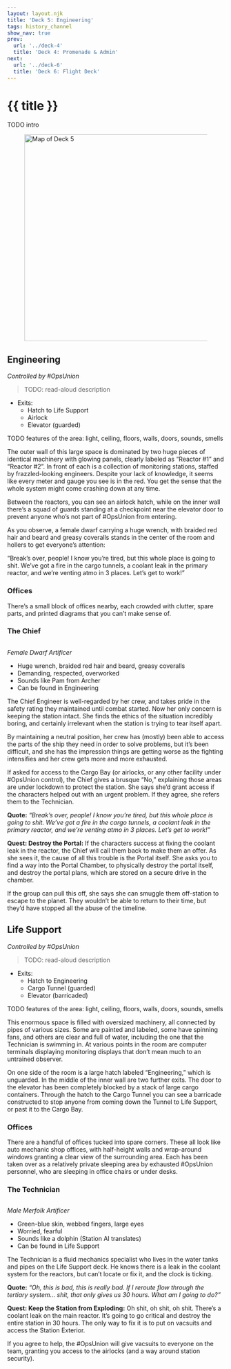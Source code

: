 ```yaml
---
layout: layout.njk
title: 'Deck 5: Engineering'
tags: history_channel
show_nav: true
prev:
  url: '../deck-4'
  title: 'Deck 4: Promenade & Admin'
next:
  url: '../deck-6'
  title: 'Deck 6: Flight Deck'
---
```


# {{ title }}

TODO intro

<figure>
  <a href="/images/deck-05-labels@2490.webp">
    <img
      alt="Map of Deck 5"
      sizes="(min-width: 850px) 830px, 100vw"
      src="/images/deck-05-labels@830.webp"
      srcset="
        /images/deck-05-labels@830.webp 830w,
        /images/deck-05-labels@1660.webp 1660w,
        /images/deck-05-labels@2490.webp 2490w"
      width="830"
      height="478"
      />
  </a>
</figure>

## Engineering

_Controlled by #OpsUnion_

> TODO: read-aloud description

- Exits:
  - Hatch to Life Support
  - Airlock
  - Elevator (guarded)

TODO features of the area: light, ceiling, floors, walls, doors, sounds, smells

The outer wall of this large space is dominated by two huge pieces of identical machinery with glowing panels, clearly labeled as “Reactor #1” and “Reactor #2”. In front of each is a collection of monitoring stations, staffed by frazzled-looking engineers. Despite your lack of knowledge, it seems like every meter and gauge you see is in the red. You get the sense that the whole system might come crashing down at any time.

Between the reactors, you can see an airlock hatch, while on the inner wall there’s a squad of guards standing at a checkpoint near the elevator door to prevent anyone who’s not part of #OpsUnion from entering.

As you observe, a female dwarf carrying a huge wrench, with braided red hair and beard and greasy coveralls stands in the center of the room and hollers to get everyone’s attention:

“Break’s over, people! I know you’re tired, but this whole place is going to shit. We’ve got a fire in the cargo tunnels, a coolant leak in the primary reactor, and we’re venting atmo in 3 places. Let’s get to work!”

### Offices

There’s a small block of offices nearby, each crowded with clutter, spare parts, and printed diagrams that you can’t make sense of.

### The Chief

<figure class="compendium-image-right npc-portrait">
  <div class="npc-portrait__inner">
    <img src="https://www.dndbeyond.com/Content/Skins/Waterdeep/images/characters/default-avatar-builder.png" alt="">
  </div>
</figure>

_Female Dwarf Artificer_

- Huge wrench, braided red hair and beard, greasy coveralls
- Demanding, respected, overworked
- Sounds like Pam from Archer
- Can be found in Engineering

The Chief Engineer is well-regarded by her crew, and takes pride in the safety rating they maintained until combat started. Now her only concern is keeping the station intact. She finds the ethics of the situation incredibly boring, and certainly irrelevant when the station is trying to tear itself apart.

By maintaining a neutral position, her crew has (mostly) been able to access the parts of the ship they need in order to solve problems, but it’s been difficult, and she has the impression things are getting worse as the fighting intensifies and her crew gets more and more exhausted.

If asked for access to the Cargo Bay (or airlocks, or any other facility under #OpsUnion control), the Chief gives a brusque “No,” explaining those areas are under lockdown to protect the station. She says she’d grant access if the characters helped out with an urgent problem. If they agree, she refers them to the Technician.

**Quote:** _“Break’s over, people! I know you’re tired, but this whole place is going to shit. We’ve got a fire in the cargo tunnels, a coolant leak in the primary reactor, and we’re venting atmo in 3 places. Let’s get to work!”_

<aside class="block-torn-paper">

**Quest: Destroy the Portal:** If the characters success at fixing the coolant leak in the reactor, the Chief will call them back to make them an offer. As she sees it, the cause of all this trouble is the Portal itself. She asks you to find a way into the Portal Chamber, to physically destroy the portal itself, and destroy the portal plans, which are stored on a secure drive in the chamber.

If the group can pull this off, she says she can smuggle them off-station to escape to the planet. They wouldn’t be able to return to their time, but they’d have stopped all the abuse of the timeline.

</aside>

## Life Support

_Controlled by #OpsUnion_

> TODO: read-aloud description

- Exits:
  - Hatch to Engineering
  - Cargo Tunnel (guarded)
  - Elevator (barricaded)

TODO features of the area: light, ceiling, floors, walls, doors, sounds, smells

This enormous space is filled with oversized machinery, all connected by pipes of various sizes. Some are painted and labeled, some have spinning fans, and others are clear and full of water, including the one that the Technician is swimming in. At various points in the room are computer terminals displaying monitoring displays that don’t mean much to an untrained observer.

On one side of the room is a large hatch labeled “Engineering,” which is unguarded. In the middle of the inner wall are two further exits. The door to the elevator has been completely blocked by a stack of large cargo containers. Through the hatch to the Cargo Tunnel you can see a barricade constructed to stop anyone from coming down the Tunnel to Life Support, or past it to the Cargo Bay.

### Offices

There are a handful of offices tucked into spare corners. These all look like auto mechanic shop offices, with half-height walls and wrap-around windows granting a clear view of the surrounding area. Each has been taken over as a relatively private sleeping area by exhausted #OpsUnion personnel, who are sleeping in office chairs or under desks.

### The Technician

<figure class="compendium-image-right npc-portrait">
  <div class="npc-portrait__inner">
    <img src="https://www.dndbeyond.com/Content/Skins/Waterdeep/images/characters/default-avatar-builder.png" alt="">
  </div>
</figure>

_Male Merfolk Artificer_

- Green-blue skin, webbed fingers, large eyes
- Worried, fearful
- Sounds like a dolphin (Station AI translates)
- Can be found in Life Support

The Technician is a fluid mechanics specialist who lives in the water tanks and pipes on the Life Support deck. He knows there is a leak in the coolant system for the reactors, but can’t locate or fix it, and the clock is ticking.

**Quote:** _“Oh, this is bad, this is really bad. If I reroute flow through the tertiary system… shit, that only gives us 30 hours. What am I going to do?”_

<aside class="block-torn-paper">

**Quest: Keep the Station from Exploding:** Oh shit, oh shit, oh shit. There’s a coolant leak on the main reactor. It’s going to go critical and destroy the entire station in 30 hours. The only way to fix it is to put on vacsuits and access the Station Exterior.

If you agree to help, the #OpsUnion will give vacsuits to everyone on the team, granting you access to the airlocks (and a way around station security).

</aside>
